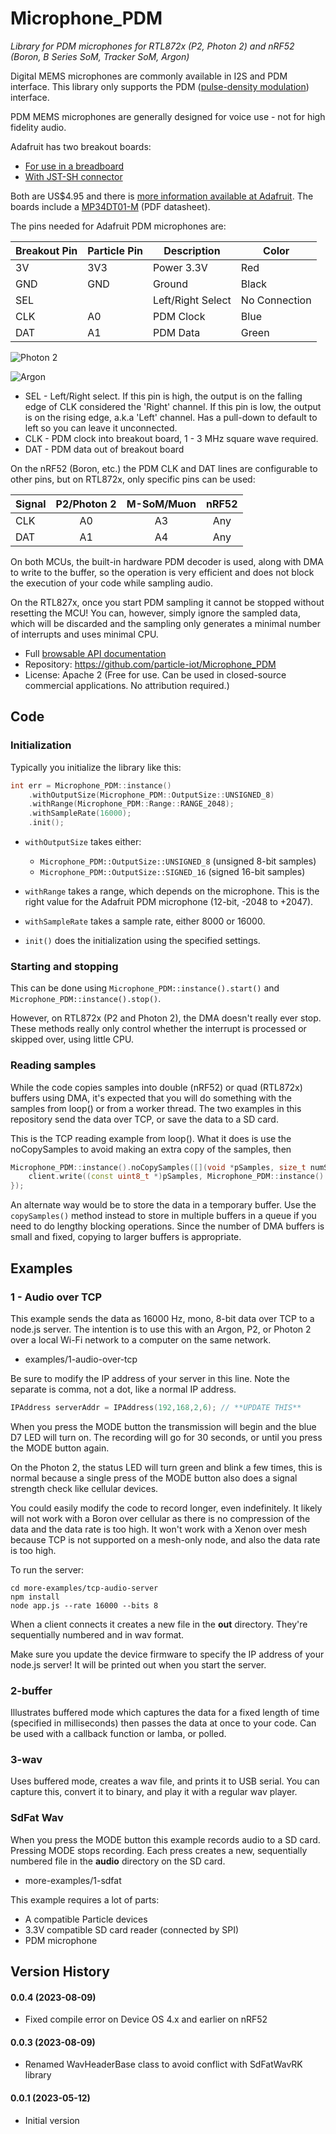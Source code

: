 # Microphone_PDM

*Library for PDM microphones for RTL872x (P2, Photon 2) and nRF52 (Boron, B Series SoM, Tracker SoM, Argon)*

Digital MEMS microphones are commonly available in I2S and PDM interface. This library only supports the 
PDM ([pulse-density modulation](https://en.wikipedia.org/wiki/Pulse-density_modulation)) interface. 

PDM MEMS microphones are generally designed for voice use - not for high fidelity audio. 

Adafruit has two breakout boards:

- [For use in a breadboard](https://www.adafruit.com/product/3492) 
- [With JST-SH connector](https://www.adafruit.com/product/4346)

Both are US$4.95 and there is [more information available at Adafruit](https://learn.adafruit.com/adafruit-pdm-microphone-breakout/). The boards include a [MP34DT01-M](https://cdn-learn.adafruit.com/assets/assets/000/049/977/original/MP34DT01-M.pdf) (PDF datasheet).

The pins needed for Adafruit PDM microphones are:

| Breakout Pin | Particle Pin | Description | Color |
| --- | --- | --- | --- |
| 3V | 3V3 | Power 3.3V | Red |
| GND | GND | Ground | Black |
| SEL | | Left/Right Select | No Connection |
| CLK | A0 | PDM Clock | Blue | 
| DAT | A1 | PDM Data | Green | 

![Photon 2](images/photon2.png)

![Argon](images/argon.png)

- SEL - Left/Right select. If this pin is high, the output is on the falling edge of CLK considered the 'Right' channel. If this pin is low, the output is on the rising edge, a.k.a 'Left' channel. Has a pull-down to default to left so you can leave it unconnected.
- CLK - PDM clock into breakout board, 1 - 3 MHz square wave required.
- DAT - PDM data out of breakout board

On the nRF52 (Boron, etc.) the PDM CLK and DAT lines are configurable to other pins, but on RTL872x, only specific pins can be used:

| Signal | P2/Photon 2 | M-SoM/Muon | nRF52 |
| :--- | :---: | :--: | :---: |
| CLK | A0 | A3 | Any |
| DAT | A1 | A4 | Any |

On both MCUs, the built-in hardware PDM decoder is used, along with DMA to write to the buffer, so the operation is 
very efficient and does not block the execution of your code while sampling audio.

On the RTL827x, once you start PDM sampling it cannot be stopped without resetting the MCU! You can, however, simply ignore the sampled data, which will be discarded and the sampling only generates a minimal number of interrupts and uses minimal CPU.

- Full [browsable API documentation](https://particle-iot.github.io/Microphone_PDM/)
- Repository: https://github.com/particle-iot/Microphone_PDM
- License: Apache 2 (Free for use. Can be used in closed-source commercial applications. No attribution required.)

## Code

### Initialization

Typically you initialize the library like this:

```cpp
int err = Microphone_PDM::instance()
    .withOutputSize(Microphone_PDM::OutputSize::UNSIGNED_8)
    .withRange(Microphone_PDM::Range::RANGE_2048);
    .withSampleRate(16000);
    .init();
```    

- `withOutputSize` takes either:
  - `Microphone_PDM::OutputSize::UNSIGNED_8` (unsigned 8-bit samples)
  - `Microphone_PDM::OutputSize::SIGNED_16` (signed 16-bit samples)

- `withRange` takes a range, which depends on the microphone. This is the right value for the Adafruit PDM microphone (12-bit, -2048 to +2047).

- `withSampleRate` takes a sample rate, either 8000 or 16000. 

- `init()` does the initialization using the specified settings.

### Starting and stopping

This can be done using `Microphone_PDM::instance().start()` and `Microphone_PDM::instance().stop()`.

However, on RTL872x (P2 and Photon 2), the DMA doesn't really ever stop. These methods really only control whether the interrupt is 
processed or skipped over, using little CPU. 

### Reading samples

While the code copies samples into double (nRF52) or quad (RTL872x) buffers using DMA, it's expected that you will do something with 
the samples from loop() or from a worker thread. The two examples in this repository send the data over TCP, or save the data to a SD card.

This is the TCP reading example from loop(). What it does is use the noCopySamples to avoid making an extra copy of the samples, then 

```cpp
Microphone_PDM::instance().noCopySamples([](void *pSamples, size_t numSamples) {
    client.write((const uint8_t *)pSamples, Microphone_PDM::instance().getBufferSizeInBytes());
});
```

An alternate way would be to store the data in a temporary buffer. Use the `copySamples()` method instead to store in multiple buffers in a queue if you need to do 
lengthy blocking operations. Since the number of DMA buffers is small and fixed, copying to larger buffers is appropriate.


## Examples

### 1 - Audio over TCP

This example sends the data as 16000 Hz, mono, 8-bit data over TCP to a node.js server. The intention is to use this with an Argon, P2, or Photon 2 over a local Wi-Fi network to a computer on the same network.

- examples/1-audio-over-tcp

Be sure to modify the IP address of your server in this line. Note the separate is comma, not a dot, like a normal IP address.

```cpp
IPAddress serverAddr = IPAddress(192,168,2,6); // **UPDATE THIS**
```

When you press the MODE button the transmission will begin and the blue D7 LED will turn on. The recording will go for 30 seconds, or until you press the MODE button again. 

On the Photon 2, the status LED will turn green and blink a few times, this is normal because a single press of the MODE button also does a signal strength check like cellular devices.

You could easily modify the code to record longer, even indefinitely. It likely will not work  with a Boron over cellular as there is no compression of the data and the data rate is too high. It won't work with a Xenon over mesh because TCP is not supported on a mesh-only node, and also the data rate is too high.

To run the server:

```
cd more-examples/tcp-audio-server
npm install
node app.js --rate 16000 --bits 8
```

When a client connects it creates a new file in the **out** directory. They're sequentially numbered and in wav format.

Make sure you update the device firmware to specify the IP address of your node.js server! It will be printed out when you start the server.

### 2-buffer

Illustrates buffered mode which captures the data for a fixed length of time (specified in milliseconds) then passes the 
data at once to your code. Can be used with a callback function or lamba, or polled.

### 3-wav

Uses buffered mode, creates a wav file, and prints it to USB serial. You can capture this, convert it to binary, and
play it with a regular wav player.

### SdFat Wav 

When you press the MODE button this example records audio to a SD card. Pressing MODE stops recording. Each press creates a new, sequentially numbered file in the **audio** directory on the SD card.

- more-examples/1-sdfat

This example requires a lot of parts:

- A compatible Particle devices
- 3.3V compatible SD card reader (connected by SPI)
- PDM microphone


## Version History

#### 0.0.4 (2023-08-09)

- Fixed compile error on Device OS 4.x and earlier on nRF52

#### 0.0.3 (2023-08-09)

- Renamed WavHeaderBase class to avoid conflict with SdFatWavRK library

#### 0.0.1 (2023-05-12)

- Initial version




